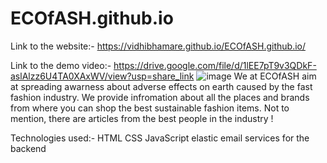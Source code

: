 # ECOfASH.github.io
Link to the website:- https://vidhibhamare.github.io/ECOfASH.github.io/

Link to the demo video:- https://drive.google.com/file/d/1lEE7pT9v3QDkF-aslAlzz6U4TA0XAxWV/view?usp=share_link
![image](https://user-images.githubusercontent.com/99887695/221419670-309b9e08-9450-450d-8fde-be48844480da.png)
We at ECOfASH aim at spreading awarness about adverse effects on earth caused by the fast fashion industry. We provide infromation about all the places and brands from where you can shop the best sustainable fashion items. Not to mention, there are articles from the best people in the industry !

Technologies used:-
HTML
CSS
JavaScript
elastic email services for the backend


